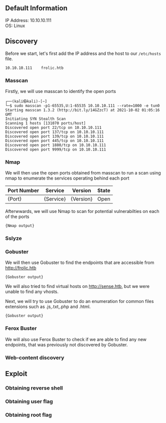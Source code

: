 ## Default Information
IP Address: 10.10.10.111\
OS: Linux

## Discovery

Before we start, let's first add the IP address and the host to our ```/etc/hosts``` file.

```
10.10.10.111    frolic.htb
```
### Masscan
Firstly, we will use masscan to identify the open ports

```
┌──(kali㉿kali)-[~]
└─$ sudo masscan -p1-65535,U:1-65535 10.10.10.111 --rate=1000 -e tun0
Starting masscan 1.3.2 (http://bit.ly/14GZzcT) at 2021-10-02 01:05:16 GMT
Initiating SYN Stealth Scan
Scanning 1 hosts [131070 ports/host]
Discovered open port 22/tcp on 10.10.10.111
Discovered open port 137/tcp on 10.10.10.111
Discovered open port 139/tcp on 10.10.10.111
Discovered open port 445/tcp on 10.10.10.111
Discovered open port 1880/tcp on 10.10.10.111
Discovered open port 9999/tcp on 10.10.10.111
```

### Nmap
We will then use the open ports obtained from masscan to run a scan using nmap to enumerate the services operating behind each port

| Port Number | Service | Version | State |
|-----|------------------|----------------------|----------------------|
| {Port}	| {Service} | {Version} | Open |

Afterwwards, we will use Nmap to scan for potential vulnerabilties on each of the ports

```
{Nmap output}
```
### Sslyze

### Gobuster
We will then use Gobuster to find the endpoints that are accessible from http://frolic.htb

```
{Gobuster output}
```
We will also tried to find virtual hosts on http://sense.htb, but we were unable to find any vhosts.

Next, we will try to use Gobuster to do an enumeration for common files extensions such as .js,.txt,.php and .html.

```
{Gobuster output}
```

### Ferox Buster
We will also use Ferox Buster to check if we are able to find any new endpoints, that was previously not discovered by Gobuster.

### Web-content discovery

## Exploit
### Obtaining reverse shell
### Obtaining user flag
### Obtaining root flag
